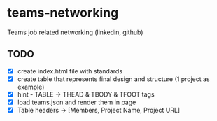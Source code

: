 # teams-networking
Teams job related networking (linkedin, github)

## TODO

- [x] create index.html file with standards
- [x] create table that represents final design and structure (1 project as example)
- [x] hint - TABLE -> THEAD & TBODY & TFOOT tags
- [x] load teams.json and render them in page
- [x] Table headers -> [Members, Project Name, Project URL] 